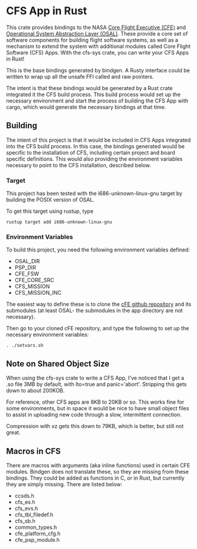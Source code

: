 # CFS App in Rust
This crate provides bindings to the NASA [Core Flight Executive
(CFE)](https://github.com/nasa/cFE) and [Operational System Abstraction Layer
(OSAL)](https://github.com/nasa/osal). These provide a core set of
software components for building flight software systems, as well
as a mechanism to extend the system with additional modules called 
Core Flight Software (CFS) Apps. With the cfs-sys crate, you can write your CFS Apps in
Rust!


This is the base bindings generated by bindgen. A Rusty interface could be written
to wrap up all the unsafe FFI called and raw pointers.


The intent is that these bindings would be generated by a Rust crate integrated
it the CFS build process. This build process would set up the necessary environment
and start the process of building the CFS App with cargo, which would generate the
necessary bindings at that time.

## Building
The intent of this project is that it would be included in
CFS Apps integrated into the CFS build process. In this case,
the bindings generated would be specific to the installation of CFS,
including certain project and board specific definitions. This would
also providing the environment variables necessary to point to the
CFS installation, described below.


### Target
This project has been tested with the i686-unknown-linux-gnu target
by building the POSIX version of OSAL.


To get this target using rustup, type
```shell
rustup target add i686-unknown-linux-gnu
```

### Environment Variables
To build this project, you need the following environment variables defined:


* OSAL\_DIR
* PSP\_DIR
* CFE\_FSW
* CFE\_CORE\_SRC
* CFS\_MISSION
* CFS\_MISSION\_INC


The easiest way to define these is to clone the 
[cFE github repository](https://github.com/nasa/cFE) and its submodules
(at least OSAL- the submodules in the app directory are not necessary).


Then go to your cloned cFE repository, and type the following to set up
the necessary environment variables:


```shell
. ./setvars.sh
```

## Note on Shared Object Size
When using the cfs-sys crate to write a CFS App, I've noticed that
I get a .so file 3MB by default, with lto=true and panic='abort'. Stripping
this gets down to about 200KOB.


For reference, other CFS apps are 8KB to 20KB or so. This works fine for
some environments, but in space it would be nice to have small object files to
assist in uploading new code through a slow, intermittent connection.


Compression with xz gets this down to 79KB, which is better, but still not
great.

## Macros in CFS
There are macros with arguments (aka inline functions) used in certain CFE modules.
Bindgen does not translate these, so they are missing from these bindings. They could
be added as functions in C, or in Rust, but currently they are simply missing.
There are listed below:


* ccsds.h
* cfs\_es.h
* cfs\_evs.h
* cfs\_tbl\_filedef.h
* cfs\_sb.h
* common\_types.h
* cfe\_platform\_cfg.h
* cfe\_psp\_module.h
 
